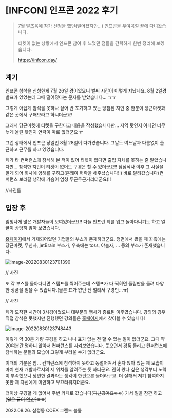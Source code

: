 # [INFCON] 인프콘 2022 후기

> 7월 말즈음에 참가 신청을 했던(떨어졌지만...) 인프콘을 우여곡절 끝에 다녀왔습니다.
>
> 티켓이 없는 상황에서 인프콘 참여 후 느꼈던 점들을 간략하게 한번 정리해 보겠습니다.
>
> https://infcon.day/

## 계기

인프콘 참석을 신청한게 7월 26일 경이었으니 벌써 시간이 이렇게 지났네요. 8월 2일경 발표가 있었는데 그때 떨어졌다는 문자를 받았습니다... ㅠㅠ



그렇게 아쉽게 참석을 못하나 싶어 반 포기하고 있는 당첨된 지인 중 한분이 당근마켓과 같은 곳에서 구해보라고 하시더군요! 



그래서 당근마켓에 티켓을 구한다고 내용을 작성했습니다만... 지역 탓인지 아니면 너무 늦게 올린 탓인지 연락이 따로 없더군요 ㅠ



그런 상태에서 인프콘 당일인 8월 28일이 다가왔습니다. 그날도 여느날과 다름없이 출근하고 근무를 하고 있었습니다.

제가 타 컨퍼런스에 참석해 본 적이 없어 티켓이 없다면 출입 자체를 못하는 줄 알았습니다만... 참석한 지인이 티켓이 없어도 구경은 할 수 있더군요!! 점심식사 이후 그 사실을 알게 되어 회사에 양해를 구하고(흔쾌이 허락을 해주셨습니다!!) 바로 달려갔습니다(컨퍼런스 보러갈 생각에 가슴이 엄청 두근두근거리더군요)!!

//사진들

## 입장 후 

엄청나게 많은 개발자들이 모여있더군요!! 다들 인프런 티를 입고 돌아다니기도 하고 얼굴이 상당히 밝아 보였습니다.

[홈페이지](https://infcon.day/)에서 기재되어있던 기업들의 부스가 존재하더군요. 정면에서 봤을 때 좌측에는 당근마켓, 무신사, jetBrain 부스가, 우측에는 toss, 야놀자, ... 등의 부스가 존재했습니다.

![image-20220830123701390](C:\Users\Eisen\Documents\GitHub\TIL\Study\conferences\infcon\infcon_2022.assets\image-20220830123701390.png)

// 사진

또 각 부스를 돌아다니면 스탬프를 찍어주는데 스탬프가 다 찍히면 돌림판을 돌려 다양한 상품을 얻을 수 있습니다.(~~물론 표가 없던 전 멀리서 구경만...ㅠ~~)

// 사진

제가 도착한 시간이 3시경이었으니 대부분의 행사가 종료된 이후였습니다. 강의의 경우 직접 참석은 못했지만 진행했던 강의들은 [홈페이지](https://infcon.day/)에서 찾아볼 수 있습니다!

![image-20220830123748443](C:\Users\Eisen\Documents\GitHub\TIL\Study\conferences\infcon\infcon_2022.assets\image-20220830123748443.png)

이렇게 약 30분 가량 구경을 하고 나니 표가 없는 전 할 수 있는 일이 없더군요. 그때 약 20여분간 멍하니 앉아서 컨퍼런스를 지켜보았습니다. 웃으면서 경품 돌리고 컨퍼런스에 참석하는 분들의 모습이 그렇게 부러울 수가 없더군요.

이때의 기분은 참... 컨퍼런스에 참석하지 못하고 동떨어져서 혼자 앉아 있는 제 모습이 마치 현재 개발자로서의 제 위치를 알려주는 듯 하더군요. 괜히 왔나 싶은 생각부터 노력이 부족했으니 당연한 결과라는 생각이 한편으론 들더라구요. 더 잘해서 저기 참석하지 못한 제 자신에게 미안하고 부끄러워지더군요.

더이상 구경할 게 없어서 주변 카페로 갔습니다(~~피난갔어요ㅎㅎ~~)  가서 일을 잠깐 하고(~~일은 끝이 없죠?ㅎㅎ~~)







2022.08.26. 삼정동 COEX 그랜드 볼룸